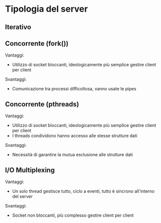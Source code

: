 # Tipologia del server

## Iterativo


## Concorrente (fork())
Vantaggi:
- Utilizzo di socket bloccanti, ideologicamente più semplice gestire client per client
 
Svantaggi:
- Comunicazione tra processi difficoltosa, vanno usate le pipes

## Concorrente (pthreads)
Vantaggi:
- Utilizzo di socket bloccanti, ideologicamente più semplice gestire client per client
- I threads condividono hanno accesso alle stesse strutture dati

Svantaggi:
- Necessità di garantire la mutua esclusione alle strutture dati

## I/O Multiplexing
Vantaggi:
- Un solo thread gestisce tutto, ciclo a eventi, tutto è sincrono all'interno del server

Svantaggi:
- Socket non bloccanti, più complesso gestire client per client

